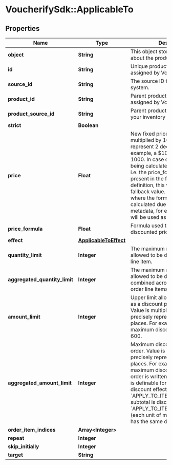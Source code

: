 # VoucherifySdk::ApplicableTo

## Properties

| Name | Type | Description | Notes |
| ---- | ---- | ----------- | ----- |
| **object** | **String** | This object stores information about the product collection. | [optional] |
| **id** | **String** | Unique product collection ID assigned by Voucherify. | [optional] |
| **source_id** | **String** | The source ID from your inventory system. | [optional] |
| **product_id** | **String** | Parent product&#39;s unique ID assigned by Voucherify. | [optional] |
| **product_source_id** | **String** | Parent product&#39;s source ID from your inventory system. | [optional] |
| **strict** | **Boolean** |  | [optional] |
| **price** | **Float** | New fixed price of an item. Value is multiplied by 100 to precisely represent 2 decimal places. For example, a $10 price is written as 1000. In case of the fixed price being calculated by the formula, i.e. the price_formula parameter is present in the fixed price definition, this value becomes the fallback value. Such that in a case where the formula cannot be calculated due to missing metadata, for example, this value will be used as the fixed price. | [optional] |
| **price_formula** | **Float** | Formula used to calculate the discounted price of an item. | [optional] |
| **effect** | [**ApplicableToEffect**](ApplicableToEffect.md) |  |  |
| **quantity_limit** | **Integer** | The maximum number of units allowed to be discounted per order line item. | [optional] |
| **aggregated_quantity_limit** | **Integer** | The maximum number of units allowed to be discounted combined across all matched order line items. | [optional] |
| **amount_limit** | **Integer** | Upper limit allowed to be applied as a discount per order line item. Value is multiplied by 100 to precisely represent 2 decimal places. For example, a $6 maximum discount is written as 600. | [optional] |
| **aggregated_amount_limit** | **Integer** | Maximum discount amount per order. Value is multiplied by 100 to precisely represent 2 decimal places. For example, a $6 maximum discount on the entire order is written as 600. This value is definable for the following discount effects: - &#x60;APPLY_TO_ITEMS&#x60; (each item subtotal is discounted equally) - &#x60;APPLY_TO_ITEMS_BY_QUANTITY&#x60; (each unit of matched products has the same discount value) | [optional] |
| **order_item_indices** | **Array&lt;Integer&gt;** |  | [optional] |
| **repeat** | **Integer** |  | [optional] |
| **skip_initially** | **Integer** |  | [optional] |
| **target** | **String** |  | [optional] |

